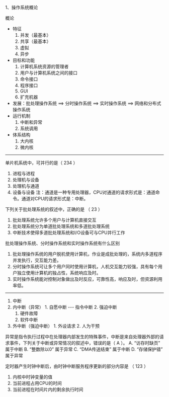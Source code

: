 1、操作系统概论

概论
* 特征
  1. 并发（最基本）
  2. 共享（最基本）
  3. 虚拟
  4. 异步
* 目标和功能
  1. 计算机系统资源的管理者
  2. 用户与计算机系统之间的接口
    1. 命令接口
    2. 程序接口
    3. GUI
  3. 扩充机器
* 发展：批处理操作系统 ==> 分时操作系统 ==> 实时操作系统 ==> 网络和分布式操作系统
* 运行机制
  1. 中断和异常
  2. 系统调用
* 体系结构
  1. 大内核
  2. 微内核

---
单片机系统中，可并行的是（  234  ）
1. 进程与进程
2. 处理机与设备
3. 处理机与通道
4. 设备与设备
注：通道是一种专用处理器，CPU对通道的请求形式是：通道命令。通道对CPU的请求形式是：中断。


下列关于批处理系统的叙述中，正确的是 （  23  ）
1. 批处理系统允许多个用户与计算机直接交互
2. 批处理系统分为单道批处理系统和多道批处理系统
3. 中断技术使得多道批处理系统和I/O设备可与CPU并行工作


批处理操作系统、分时操作系统和实时操作系统有什么区别
1. 批处理操作系统的用户脱机使用计算机，作业是成批处理的，系统内多道程序并发执行，交互能力差。
2. 分时操作系统可让多个用户同时使用计算机，人机交互能力较强，具有每个用户独立使用计算机的独占性，系统响应及时。
3. 实时操作系统能对控制对象做出及时反应，可靠性高，响应及时，但资源利用率低。


---
1. 中断
  1. 内中断（异常）
    1. 自愿中断 --- 指令中断
    2. 强迫中断
      1. 硬件故障
      2. 软件中断
  2. 外中断（强迫中断）
    1. 外设请求
    2. 人为干预


异常是指令执行过程中在处理器内部发生的特殊事件，中断是来自处理器外部的请求事件，下列关于中断或异常情况的叙述中，错误的是（  A  ）。
A. “访存时缺页” 属于中断
B. “整数除以0” 属于异常
C. “DMA传送结束” 属于中断
D. “存储保护错” 属于异常


定时器产生时钟中断后，由时钟中断服务程序更新的部分内容是 （ 123 ）
1. 内核中时钟变量的值
2. 当前进程占用CPU的时间
3. 当前进程在时间片内的剩余执行时间



